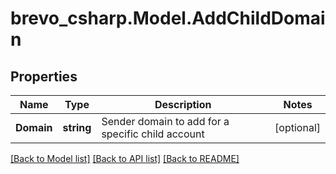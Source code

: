 # brevo_csharp.Model.AddChildDomain
## Properties

Name | Type | Description | Notes
------------ | ------------- | ------------- | -------------
**Domain** | **string** | Sender domain to add for a specific child account | [optional] 

[[Back to Model list]](../README.md#documentation-for-models) [[Back to API list]](../README.md#documentation-for-api-endpoints) [[Back to README]](../README.md)


